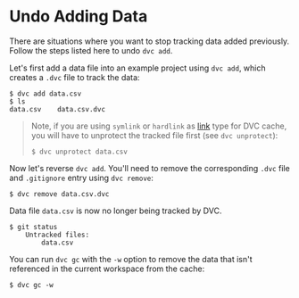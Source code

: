 # Undo Adding Data

There are situations where you want to stop tracking data added previously.
Follow the steps listed here to undo `dvc add`.

Let's first add a data file into an example <abbr>project</abbr> using
`dvc add`, which creates a `.dvc` file to track the data:

```dvc
$ dvc add data.csv
$ ls
data.csv    data.csv.dvc
```

> Note, if you are using `symlink` or `hardlink` as
> [link](doc/user-guide/large-dataset-optimization#file-link-types-for-the-dvc-cache)
> type for DVC <abbr>cache</abbr>, you will have to unprotect the tracked file
> first (see `dvc unprotect`):
>
> ```dvc
> $ dvc unprotect data.csv
> ```

Now let's reverse `dvc add`. You'll need to remove the corresponding `.dvc` file
and `.gitignore` entry using `dvc remove`:

```dvc
$ dvc remove data.csv.dvc
```

Data file `data.csv` is now no longer being tracked by DVC.

```dvc
$ git status
    Untracked files:
        data.csv
```

You can run `dvc gc` with the `-w` option to remove the data that isn't
referenced in the current workspace from the cache:

```dvc
$ dvc gc -w
```
